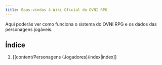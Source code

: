 ```yaml
---
title: Boas-vindas à Wiki Oficial do OVNI RPG
---
```


Aqui poderás ver como funciona o sistema do OVNI RPG e os dados das personagens jogáveis.

## Índice
1. [[content/Personagens (Jogadores)/index|index]]